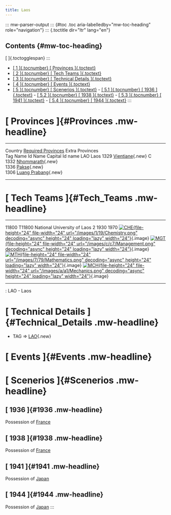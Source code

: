 ```yaml
---
title: Laos
---
```


::: mw-parser-output
::: {#toc .toc aria-labelledby="mw-toc-heading" role="navigation"}
::: {.toctitle dir="ltr" lang="en"}

## Contents {#mw-toc-heading}

[ ]{.toctogglespan}
:::

- [[ 1 ]{.tocnumber} [ Provinces ]{.toctext}](#Provinces)
- [[ 2 ]{.tocnumber} [ Tech Teams ]{.toctext}](#Tech_Teams)
- [[ 3 ]{.tocnumber} [ Technical Details
  ]{.toctext}](#Technical_Details)
- [[ 4 ]{.tocnumber} [ Events ]{.toctext}](#Events)
- [[ 5 ]{.tocnumber} [ Scenerios ]{.toctext}](#Scenerios) - [[ 5.1 ]{.tocnumber} [ 1936 ]{.toctext}](#1936) - [[ 5.2 ]{.tocnumber} [ 1938 ]{.toctext}](#1938) - [[ 5.3 ]{.tocnumber} [ 1941 ]{.toctext}](#1941) - [[ 5.4 ]{.tocnumber} [ 1944 ]{.toctext}](#1944)
  :::

# [ Provinces ]{#Provinces .mw-headline}

---

Country [Required Provinces](/wiki/Required_Province "Required Province") Extra Provinces  
 Tag Name Id Name Capital Id name
LAO Laos 1329 [Vientiane](/wiki/index.php?title=Vientiane&action=edit&redlink=1 "Vientiane (page does not exist)"){.new} C  
 1332 [Nhommarath](/wiki/index.php?title=Nhommarath&action=edit&redlink=1 "Nhommarath (page does not exist)"){.new}  
 1336 [Pakse](/wiki/index.php?title=Pakse&action=edit&redlink=1 "Pakse (page does not exist)"){.new}  
 1306 [Luang Prabang](/wiki/index.php?title=Luang_Prabang&action=edit&redlink=1 "Luang Prabang (page does not exist)"){.new}

---

# [ Tech Teams ]{#Tech_Teams .mw-headline}

---

11800 T11800 National University of Laos 2 1930 1970 [![CHE](/images/1/19/Chemistry.png){file-height="24" file-width="24" url="/images/1/19/Chemistry.png" decoding="async" height="24" loading="lazy" width="24"}](/wiki/File:Chemistry.png "CHE"){.image} [![MGT](/images/c/c7/Management.png){file-height="24" file-width="24" url="/images/c/c7/Management.png" decoding="async" height="24" loading="lazy" width="24"}](/wiki/File:Management.png "MGT"){.image} [![MTH](/images/7/79/Mathematics.png){file-height="24" file-width="24" url="/images/7/79/Mathematics.png" decoding="async" height="24" loading="lazy" width="24"}](/wiki/File:Mathematics.png "MTH"){.image} [![MCH](/images/a/a1/Mechanics.png){file-height="24" file-width="24" url="/images/a/a1/Mechanics.png" decoding="async" height="24" loading="lazy" width="24"}](/wiki/File:Mechanics.png "MCH"){.image}

---

: LAO - Laos

# [ Technical Details ]{#Technical_Details .mw-headline}

- TAG =\>
  [LAO](/wiki/index.php?title=LAO&action=edit&redlink=1 "LAO (page does not exist)"){.new}

# [ Events ]{#Events .mw-headline}

# [ Scenerios ]{#Scenerios .mw-headline}

## [ 1936 ]{#1936 .mw-headline}

Possession of [France](/wiki/France "France")

## [ 1938 ]{#1938 .mw-headline}

Possession of [France](/wiki/France "France")

## [ 1941 ]{#1941 .mw-headline}

Possession of [Japan](/wiki/Japan "Japan")

## [ 1944 ]{#1944 .mw-headline}

Possession of [Japan](/wiki/Japan "Japan")
:::
